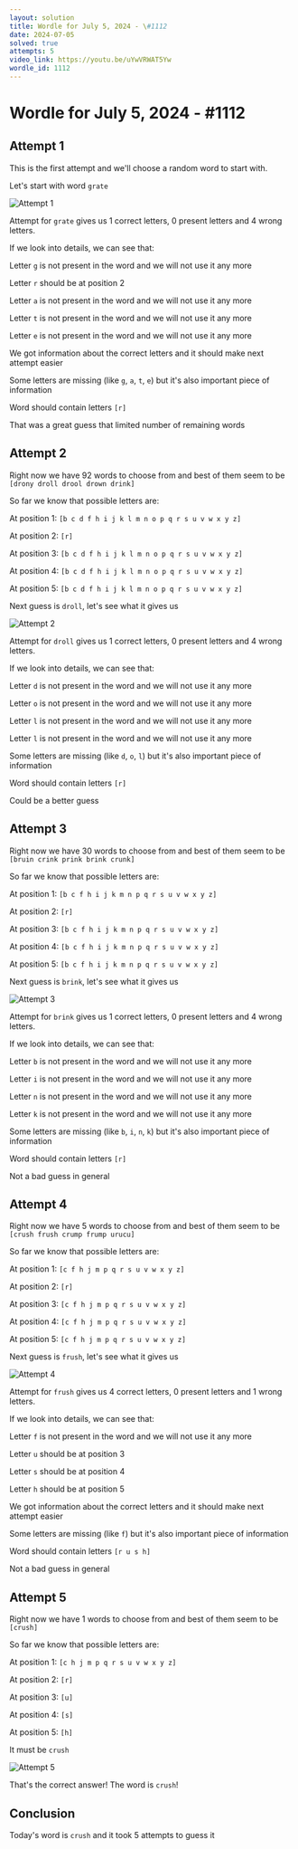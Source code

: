 ```yaml
---
layout: solution
title: Wordle for July 5, 2024 - \#1112
date: 2024-07-05
solved: true
attempts: 5
video_link: https://youtu.be/uYwVRWAT5Yw
wordle_id: 1112
---
```


# Wordle for July 5, 2024 - \#1112

## Attempt 1

This is the first attempt and we'll choose a random word to start with.

Let's start with word `grate`

![Attempt 1](2024-07-05/attempt-1.png)

Attempt for `grate` gives us 1 correct letters, 0 present letters and 4 wrong letters.

If we look into details, we can see that:

Letter `g` is not present in the word and we will not use it any more

Letter `r` should be at position 2

Letter `a` is not present in the word and we will not use it any more

Letter `t` is not present in the word and we will not use it any more

Letter `e` is not present in the word and we will not use it any more

We got information about the correct letters and it should make next attempt easier

Some letters are missing (like `g`, `a`, `t`, `e`) but it's also important piece of information

Word should contain letters `[r]`

That was a great guess that limited number of remaining words



## Attempt 2

Right now we have 92 words to choose from and best of them seem to be `[drony droll drool drown drink]`

So far we know that possible letters are:

At position 1: `[b c d f h i j k l m n o p q r s u v w x y z]`

At position 2: `[r]`

At position 3: `[b c d f h i j k l m n o p q r s u v w x y z]`

At position 4: `[b c d f h i j k l m n o p q r s u v w x y z]`

At position 5: `[b c d f h i j k l m n o p q r s u v w x y z]`

Next guess is `droll`, let's see what it gives us

![Attempt 2](2024-07-05/attempt-2.png)

Attempt for `droll` gives us 1 correct letters, 0 present letters and 4 wrong letters.

If we look into details, we can see that:

Letter `d` is not present in the word and we will not use it any more

Letter `o` is not present in the word and we will not use it any more

Letter `l` is not present in the word and we will not use it any more

Letter `l` is not present in the word and we will not use it any more

Some letters are missing (like `d`, `o`, `l`) but it's also important piece of information

Word should contain letters `[r]`

Could be a better guess



## Attempt 3

Right now we have 30 words to choose from and best of them seem to be `[bruin crink prink brink crunk]`

So far we know that possible letters are:

At position 1: `[b c f h i j k m n p q r s u v w x y z]`

At position 2: `[r]`

At position 3: `[b c f h i j k m n p q r s u v w x y z]`

At position 4: `[b c f h i j k m n p q r s u v w x y z]`

At position 5: `[b c f h i j k m n p q r s u v w x y z]`

Next guess is `brink`, let's see what it gives us

![Attempt 3](2024-07-05/attempt-3.png)

Attempt for `brink` gives us 1 correct letters, 0 present letters and 4 wrong letters.

If we look into details, we can see that:

Letter `b` is not present in the word and we will not use it any more

Letter `i` is not present in the word and we will not use it any more

Letter `n` is not present in the word and we will not use it any more

Letter `k` is not present in the word and we will not use it any more

Some letters are missing (like `b`, `i`, `n`, `k`) but it's also important piece of information

Word should contain letters `[r]`

Not a bad guess in general



## Attempt 4

Right now we have 5 words to choose from and best of them seem to be `[crush frush crump frump urucu]`

So far we know that possible letters are:

At position 1: `[c f h j m p q r s u v w x y z]`

At position 2: `[r]`

At position 3: `[c f h j m p q r s u v w x y z]`

At position 4: `[c f h j m p q r s u v w x y z]`

At position 5: `[c f h j m p q r s u v w x y z]`

Next guess is `frush`, let's see what it gives us

![Attempt 4](2024-07-05/attempt-4.png)

Attempt for `frush` gives us 4 correct letters, 0 present letters and 1 wrong letters.

If we look into details, we can see that:

Letter `f` is not present in the word and we will not use it any more

Letter `u` should be at position 3

Letter `s` should be at position 4

Letter `h` should be at position 5

We got information about the correct letters and it should make next attempt easier

Some letters are missing (like `f`) but it's also important piece of information

Word should contain letters `[r u s h]`

Not a bad guess in general



## Attempt 5

Right now we have 1 words to choose from and best of them seem to be `[crush]`

So far we know that possible letters are:

At position 1: `[c h j m p q r s u v w x y z]`

At position 2: `[r]`

At position 3: `[u]`

At position 4: `[s]`

At position 5: `[h]`

It must be `crush`

![Attempt 5](2024-07-05/attempt-5.png)

That's the correct answer! The word is `crush`!

## Conclusion

Today's word is `crush` and it took 5 attempts to guess it

